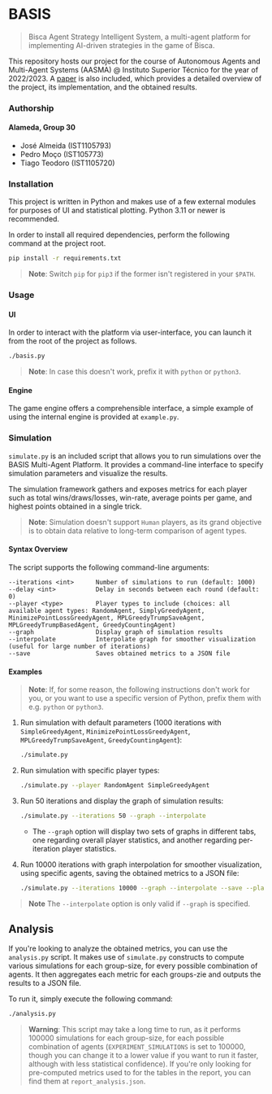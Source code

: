 # BASIS
> Bisca Agent Strategy Intelligent System, a multi-agent platform for implementing AI-driven strategies in the game of Bisca. 

This repository hosts our project for the course of Autonomous Agents and Multi-Agent Systems (AASMA) @ Instituto Superior Técnico for the year of 2022/2023. A [paper](paper.pdf) is also included, which provides a detailed overview of the project, its implementation, and the obtained results.

### Authorship
#### Alameda, Group 30
* José Almeida (IST1105793)
* Pedro Moço (IST105773)
* Tiago Teodoro (IST1105720)

### Installation
This project is written in Python and makes use of a few external modules for purposes of UI and statistical plotting. Python 3.11 or newer is recommended.

In order to install all required dependencies, perform the following command at the project root.
```bash
pip install -r requirements.txt
```
> **Note**: Switch `pip` for `pip3` if the former isn't registered in your `$PATH`.

### Usage
#### UI
In order to interact with the platform via user-interface, you can launch it from the root of the project as follows.
```bash
./basis.py
```
> **Note**: In case this doesn't work, prefix it with `python` or `python3`.

#### Engine
The game engine offers a comprehensible interface, a simple example of using the internal engine is provided at `example.py`.

### Simulation
`simulate.py` is an included script that allows you to run simulations over the BASIS Multi-Agent Platform. It provides a command-line interface to specify simulation parameters and visualize the results. 

The simulation framework gathers and exposes metrics for each player such as total wins/draws/losses, win-rate, average points per game, and highest points obtained in a single trick.

> **Note**: Simulation doesn't support `Human` players, as its grand objective is to obtain data relative to long-term comparison of agent types. 

#### Syntax Overview

The script supports the following command-line arguments:

```plaintext
--iterations <int>      Number of simulations to run (default: 1000)
--delay <int>           Delay in seconds between each round (default: 0)
--player <type>         Player types to include (choices: all available agent types: RandomAgent, SimplyGreedyAgent, MinimizePointLossGreedyAgent, MPLGreedyTrumpSaveAgent, MPLGreedyTrumpBasedAgent, GreedyCountingAgent)
--graph                 Display graph of simulation results
--interpolate           Interpolate graph for smoother visualization (useful for large number of iterations)
--save                  Saves obtained metrics to a JSON file
```

#### Examples
> **Note**: If, for some reason, the following instructions don't work for you, or you want to use a specific version of Python, prefix them with e.g. `python` or `python3`.

1. Run simulation with default parameters (1000 iterations with `SimpleGreedyAgent`, `MinimizePointLossGreedyAgent`, `MPLGreedyTrumpSaveAgent`, `GreedyCountingAgent`):
   ```bash
   ./simulate.py
   ```

2. Run simulation with specific player types:
   ```bash
   ./simulate.py --player RandomAgent SimpleGreedyAgent
   ```

3. Run 50 iterations and display the graph of simulation results:
   ```bash
   ./simulate.py --iterations 50 --graph --interpolate
   ```
   * The `--graph` option will display two sets of graphs in different tabs, one regarding overall player statistics, and another regarding per-iteration player statistics.

4. Run 10000 iterations with graph interpolation for smoother visualization, using specific agents, saving the obtained metrics to a JSON file:
   ```bash
   ./simulate.py --iterations 10000 --graph --interpolate --save --player RandomAgent SimpleGreedyAgent MinimizePointLossGreedyAgent MPLGreedyTrumpSaveAgent
   ```

> **Note** The `--interpolate` option is only valid if `--graph` is specified.

## Analysis
If you're looking to analyze the obtained metrics, you can use the `analysis.py` script. It makes use of `simulate.py` constructs to compute various simulations for each group-size, for every possible combination of agents. It then aggregates each metric for each groups-zie and outputs the results to a JSON file.

To run it, simply execute the following command:
```bash
./analysis.py
```

> **Warning**: This script may take a long time to run, as it performs 100000 simulations for each group-size, for each possible combination of agents (`EXPERIMENT_SIMULATIONS` is set to 100000, though you can change it to a lower value if you want to run it faster, although with less statistical confidence). If you're only looking for pre-computed metrics used to for the tables in the report, you can find them at `report_analysis.json`.